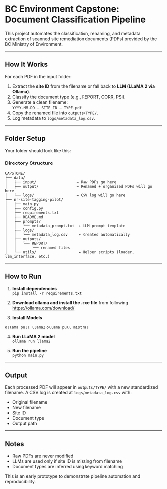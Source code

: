 # BC Environment Capstone: Document Classification Pipeline

This project automates the classification, renaming, and metadata extraction of scanned site remediation documents (PDFs) provided by the BC Ministry of Environment.

---

## How It Works

For each PDF in the input folder:

1. Extract the **site ID** from the filename or fall back to **LLM (LLaMA 2 via Ollama)**.
2. Classify the document type (e.g., REPORT, CORR, PSI).
3. Generate a clean filename:  
   `YYYY-MM-DD – SITE_ID – TYPE.pdf`
4. Copy the renamed file into `outputs/TYPE/`.
5. Log metadata to `logs/metadata_log.csv`.

---

## Folder Setup

Your folder should look like this:
### **Directory Structure**
```plaintext
CAPSTONE/
├── data/
│   ├── input/                  ← Raw PDFs go here
│   ├── output/                 ← Renamed + organized PDFs will go here
│   └── logs/                   ← CSV log will go here
├── nr-site-tagging-pilot/
│   ├── main.py
│   ├── config.py
│   ├── requirements.txt
│   ├── README.md
│   ├── prompts/
│   │   └── metadata_prompt.txt  ← LLM prompt template
│   ├── logs/
│   │   └── metadata_log.csv     ← Created automatically
│   ├── outputs/
│   │   └── REPORT/
│   │       └── renamed files
│   └── utils/                   ← Helper scripts (loader, llm_interface, etc.)

```

---

## How to Run

1. **Install dependencies**  
`pip install -r requirements.txt`

2. **Download ollama and install the .exe file** from following https://ollama.com/download/

3. **Install Models**

`ollama pull llama2`
`ollama pull mistral`

4. **Run LLaMA 2 model**  
`ollama run llama2`

5. **Run the pipeline**  
`python main.py`

---

## Output

Each processed PDF will appear in `outputs/TYPE/` with a new standardized filename. A CSV log is created at `logs/metadata_log.csv` with:

- Original filename  
- New filename  
- Site ID  
- Document type  
- Output path

---

## Notes

- Raw PDFs are never modified
- LLMs are used only if site ID is missing from filename
- Document types are inferred using keyword matching

This is an early prototype to demonstrate pipeline automation and reproducibility.
